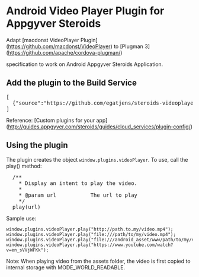# Android Video Player Plugin for Appgyver Steroids #

Adapt [macdonst VideoPlayer Plugin] (https://github.com/macdonst/VideoPlayer) to [Plugman 3] (https://github.com/apache/cordova-plugman/)

specification to work on Android Appgyver Steroids Application.


## Add the plugin to the  Build Service ##

<pre>
[
  {"source":"https://github.com/egatjens/steroids-videoplayer.git"},
]
</pre>

Reference: [Custom plugins for your app] (http://guides.appgyver.com/steroids/guides/cloud_services/plugin-config/)


## Using the plugin ##

The plugin creates the object `window.plugins.videoPlayer`.  To use, call the play() method:

<pre>
  /**
	* Display an intent to play the video.
    *
    * @param url           The url to play
    */
  play(url)
</pre>

Sample use:

    window.plugins.videoPlayer.play("http://path.to.my/video.mp4");
    window.plugins.videoPlayer.play("file:///path/to/my/video.mp4");
    window.plugins.videoPlayer.play("file:///android_asset/www/path/to/my/video.mp4");
    window.plugins.videoPlayer.play("https://www.youtube.com/watch?v=en_sVVjWFKk");

Note: When playing video from the assets folder, the video is first copied to internal storage with MODE_WORLD_READABLE.

